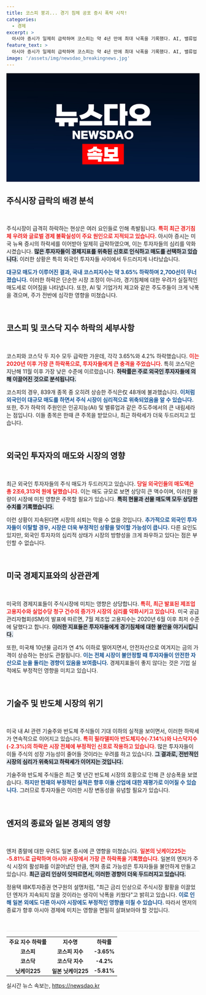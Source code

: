 ```yaml
---
title: 코스피 붕괴... 경기 침체 공포 증시 폭락 시작!
categories:
  - 경제
excerpt: >
  아시아 증시가 일제히 급락하며 코스피는 약 4년 만에 최대 낙폭을 기록했다. AI, 밸류업 주도의 하락이 두드러진 가운데, 경기 침체 우려가 시장을 강타했다. 외국인 매도액은 2조6천억 원에 달하며, 일본 닛케이225는 -5.8%로 최악의 상황을 맞이했다.
feature_text: >
  아시아 증시가 일제히 급락하며 코스피는 약 4년 만에 최대 낙폭을 기록했다. AI, 밸류업 주도의 하락이 두드러진 가운데, 경기 침체 우려가 시장을 강타했다. 외국인 매도액은 2조6천억 원에 달하며, 일본 닛케이225는 -5.8%로 최악의 상황을 맞이했다.
image: '/assets/img/newsdao_breakingnews.jpg'
---
```


<p><img src="/assets/img/newsdao_breakingnews.jpg" alt="pcversion 속보" /></p>

<h2 data-ke-size="size26">주식시장 급락의 배경 분석</h2>

<p data-ke-size="size16">&nbsp;</p> 

<p>주식시장이 급격히 하락하는 현상은 여러 요인들로 인해 촉발됩니다. <b><span style="color: #ee2323;">특히 최근 경기침체 우려와 글로벌 경제 불확실성이 주요 원인으로 지적되고 있습니다.</span></b> 아시아 증시는 미국 뉴욕 증시의 하락세를 이어받아 일제히 급락하였으며, 이는 투자자들의 심리를 악화시켰습니다. <b><span style="background-color: #21538527;">많은 투자자들이 경제지표를 위축된 신호로 인식하고 매도를 선택하고 있습니다.</span></b> 이러한 상황은 특히 외국인 투자자들 사이에서 두드러지게 나타났습니다. </p>

<p><b><span style="color: #1a5490;">대규모 매도가 이루어진 결과, 국내 코스피지수는 약 3.65% 하락하며 2,700선이 무너졌습니다.</span></b> 이러한 하락은 단순한 시장 조정이 아니라, 경기침체에 대한 우려가 실질적인 매도세로 이어짐을 나타냅니다. 또한, AI 및 기업가치 제고와 같은 주도주들이 크게 낙폭을 겪으며, 주가 전반에 심각한 영향을 미쳤습니다.</p>

<p data-ke-size="size16">&nbsp;</p>

<h2 data-ke-size="size26">코스피 및 코스닥 지수 하락의 세부사항</h2>

<p data-ke-size="size16">&nbsp;</p> 

<p>코스피와 코스닥 두 지수 모두 급락한 가운데, 각각 3.65%와 4.2% 하락했습니다. <b><span style="color: #ee2323;">이는 2020년 이후 가장 큰 하락폭으로, 투자자들에게 큰 충격을 주었습니다.</span></b> 특히 코스닥은 지난해 11월 이후 가장 낮은 수준에 이르렀습니다. <b><span style="background-color: #21538527;">하락률은 주로 외국인 투자자들에 의해 이끌어진 것으로 분석됩니다.</span></b> </p>

<p>코스피의 경우, 839개 종목 중 오히려 상승한 주식은仅 48개에 불과했습니다. <b><span style="color: #1a5490;">이처럼 외국인이 대규모 매도를 하면서 주식 시장이 심리적으로 위축되었음을 알 수 있습니다.</span></b> 또한, 주가 하락의 주원인은 인공지능(AI) 및 밸류업과 같은 주도주에서의 큰 내림세라는 점입니다. 이들 종목은 한때 큰 주목을 받았으나, 최근 하락세가 더욱 두드러지고 있습니다.</p>

<p data-ke-size="size16">&nbsp;</p>

<h2 data-ke-size="size26">외국인 투자자의 매도와 시장의 영향</h2>

<p data-ke-size="size16">&nbsp;</p> 

<p>최근 외국인 투자자들의 주식 매도가 두드러지고 있습니다. <b><span style="color: #ee2323;">당일 외국인들의 매도액은 총 2조6,313억 원에 달했습니다.</span></b> 이는 매도 규모로 보면 상당히 큰 액수이며, 이러한 물량이 시장에 미친 영향은 주목할 필요가 있습니다. <b><span style="background-color: #21538527;">특히 현물과 선물 매도액 모두 상당한 수치를 기록했습니다.</span></b> </p>

<p>이런 상황이 지속된다면 시장의 쇠퇴는 막을 수 없을 것입니다. <b><span style="color: #1a5490;">추가적으로 외국인 투자자들이 이탈할 경우, 시장은 더욱 부정적인 상황을 맞이할 가능성이 큽니다.</span></b> 다른 요인도 있지만, 외국인 투자자의 심리적 상태가 시장의 방향성을 크게 좌우하고 있다는 점은 부인할 수 없습니다.</p>

<p data-ke-size="size16">&nbsp;</p>

<h2 data-ke-size="size26">미국 경제지표와의 상관관계</h2>

<p data-ke-size="size16">&nbsp;</p> 

<p>미국의 경제지표들이 주식시장에 미치는 영향은 상당합니다. <b><span style="color: #ee2323;">특히, 최근 발표된 제조업 고용지수와 실업수당 청구 건수의 증가가 시장의 심리를 악화시키고 있습니다.</span></b> 미국 공급관리자협회(ISM)의 발표에 따르면, 7월 제조업 고용지수는 2020년 6월 이후 최저 수준에 달했다고 합니다. <b><span style="background-color: #21538527;">이러한 지표들은 투자자들에게 경기침체에 대한 불안을 야기시킵니다.</span></b> </p>

<p>또한, 미국채 10년물 금리가 연 4% 이하로 떨어지면서, 안전자산으로 여겨지는 금의 가격이 상승하는 현상도 관찰됩니다. <b><span style="color: #1a5490;">이는 전체 시장이 불안정할 때 투자자들이 안전한 자산으로 눈을 돌리는 경향이 있음을 보여줍니다.</span></b> 경제지표들이 좋지 않다는 것은 기업 실적에도 부정적인 영향을 미치고 있습니다.</p>

<p data-ke-size="size16">&nbsp;</p>

<h2 data-ke-size="size26">기술주 및 반도체 시장의 위기</h2>

<p data-ke-size="size16">&nbsp;</p> 

<p>미국 내 AI 관련 기술주와 반도체 주식들이 기대 이하의 실적을 보이면서, 이러한 하락세가 연속적으로 이어지고 있습니다. <b><span style="color: #ee2323;">특히 필라델피아 반도체지수(-7.14%)와 나스닥지수(-2.3%)의 하락은 시장 전체에 부정적인 신호로 작용하고 있습니다.</span></b> 많은 투자자들이 이들 주식의 성장 가능성이 줄어들 것이라는 우려를 하고 있습니다. <b><span style="background-color: #21538527;">그 결과로, 전반적인 시장의 심리가 위축되고 하락세가 이어지는 것입니다.</span></b> </p>

<p>기술주와 반도체 주식들은 최근 몇 년간 반도체 시장의 호황으로 인해 큰 상승폭을 보였습니다. <b><span style="color: #1a5490;">하지만 현재의 부정적인 실적은 향후 이들 산업에 대한 재평가로 이어질 수 있습니다.</span></b> 그러므로 투자자들은 이러한 시장 변동성을 유념할 필요가 있습니다.</p>

<p data-ke-size="size16">&nbsp;</p>

<h2 data-ke-size="size26">엔저의 종료와 일본 경제의 영향</h2>

<p data-ke-size="size16">&nbsp;</p> 

<p>엔저 종말에 대한 우려도 일본 증시에 큰 영향을 미쳤습니다. <b><span style="color: #ee2323;">일본의 닛케이225는 -5.81%로 급락하며 아시아 시장에서 가장 큰 하락폭을 기록했습니다.</span></b> 일본의 엔저가 주식 시장의 활성화를 이끌어냈던 만큼, 엔저 종료 가능성은 투자자들을 불안하게 만들고 있습니다. <b><span style="background-color: #21538527;">최근 금리 인상이 잇따르면서, 이러한 경향이 더욱 두드러지고 있습니다.</span></b> </p>

<p>정용택 IBK투자증권 연구원의 설명처럼, "최근 금리 인상으로 주식시장 활황을 이끌었던 엔저가 지속되지 않을 것이라는 생각이 낙폭을 키웠다"고 밝히고 있습니다. <b><span style="color: #1a5490;">이로 인해 일본 외에도 다른 아시아 시장에도 부정적인 영향을 미칠 수 있습니다.</span></b> 따라서 엔저의 종료가 향후 아시아 경제에 미치는 영향을 면밀히 살펴보아야 할 것입니다.</p>

<p data-ke-size="size16">&nbsp;</p> 

<hr style="height: 1px; border: none; background-color: #eee;"/>

<table style="width: 100%; border-collapse: collapse;">
<tbody>
<tr>
<td style="text-align: center; height: 17px;"><b>주요 지수 하락률</b></td>
<td style="text-align: center; height: 17px;"><b>지수명</b></td>
<td style="text-align: center; height: 17px;"><b>하락률</b></td>
</tr>
<tr>
<td style="text-align: center; height: 17px;"><b>코스피</b></td>
<td style="text-align: center; height: 17px;"><b>코스피 지수</b></td>
<td style="text-align: center; height: 17px;"><b>-3.65%</b></td>
</tr>
<tr>
<td style="text-align: center; height: 17px;"><b>코스닥</b></td>
<td style="text-align: center; height: 17px;"><b>코스닥 지수</b></td>
<td style="text-align: center; height: 17px;"><b>-4.2%</b></td>
</tr>
<tr>
<td style="text-align: center; height: 17px;"><b>닛케이225</b></td>
<td style="text-align: center; height: 17px;"><b>일본 닛케이225</b></td>
<td style="text-align: center; height: 17px;"><b>-5.81%</b></td>
</tr>
</tbody>
</table>
실시간 뉴스 속보는, <a href="https://newsdao.kr" rel="dofollow">https://newsdao.kr</a>


